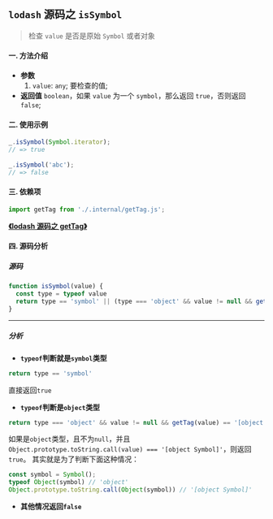 ## `lodash` 源码之 `isSymbol`

> 检查 `value` 是否是原始 `Symbol` 或者对象

#### 一. 方法介绍

- **参数**
  1. `value`: `any`; 要检查的值;
- **返回值**
  `boolean`，如果 `value` 为一个 `symbol`，那么返回 `true`，否则返回 `false`;

#### 二. 使用示例

```js
_.isSymbol(Symbol.iterator);
// => true
 
_.isSymbol('abc');
// => false
```

#### 三. 依赖项

```js
import getTag from './.internal/getTag.js';
```

**[《lodash 源码之 getTag》](./getTag.md)**

#### 四. 源码分析

##### 源码

```js
function isSymbol(value) {
  const type = typeof value
  return type == 'symbol' || (type === 'object' && value != null && getTag(value) == '[object Symbol]')
}
```
***

##### 分析
* **`typeof`判断就是`symbol`类型**
```js
return type == 'symbol'
```
直接返回`true`

* **`typeof`判断是`object`类型**
```js
return type === 'object' && value != null && getTag(value) == '[object Symbol]'
```
如果是`object`类型，且不为`null`，并且`Object.prototype.toString.call(value) === '[object Symbol]'`，则返回`true`。
其实就是为了判断下面这种情况：
```js
const symbol = Symbol();
typeof Object(symbol) // 'object'
Object.prototype.toString.call(Object(symbol)) // '[object Symbol]'
```
* **其他情况返回`false`**